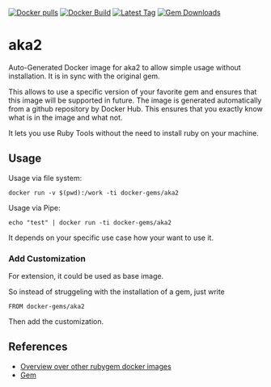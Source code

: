 [![Docker pulls](https://img.shields.io/docker/pulls/rubygem/aka2.svg)](https://hub.docker.com/r/rubygem/aka2/)
[![Docker Build](https://img.shields.io/docker/automated/rubygem/aka2.svg)](https://hub.docker.com/r/rubygem/aka2/)
[![Latest Tag](https://img.shields.io/github/tag/docker-rubygem/aka2.svg)](https://hub.docker.com/r/rubygem/aka2/)
[![Gem Downloads](https://img.shields.io/gem/dt/aka2.svg)](https://rubygems.org/gems/aka2/)
# aka2

Auto-Generated Docker image for aka2 to allow simple usage without installation.
It is in sync with the original gem.

This allows to use a specific version of your favorite gem and ensures that this image will be supported in future.
The image is generated automatically from a github repository by Docker Hub.
This ensures that you exactly know what is in the image and what not.

It lets you use Ruby Tools without the need to install ruby on your machine.

## Usage

Usage via file system:

`docker run -v $(pwd):/work -ti docker-gems/aka2`

Usage via Pipe:

`echo "test" | docker run -ti docker-gems/aka2`

It depends on your specific use case how your want to use it.

### Add Customization

For extension, it could be used as base image.

So instead of struggeling with the installation of a gem, just write

`FROM docker-gems/aka2`

Then add the customization.

## References

 - [Overview over other rubygem docker images](https://github.com/thinkbot/docker-rubygem)
 - [Gem](https://rubygems.org/gems/aka2/)
